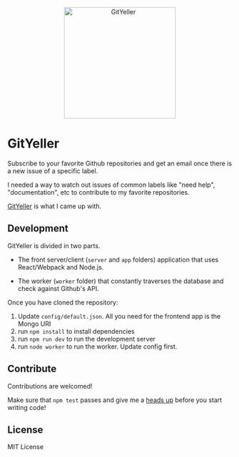 <p align="center">
    <img 
        src="https://rawgit.com/kbariotis/gityeller/master/app/logo.svg" 
        alt="GitYeller"
        width="250px"
        >
</p>

# GitYeller
Subscribe to your favorite Github repositories and get an email once there is
a new issue of a specific label.

I needed a way to watch out issues of common labels like "need help", 
"documentation", etc to contribute to my favorite repositories. 

[GitYeller](https://gityeller.com) is what I came up with.

## Development

GitYeller is divided in two parts. 

* The front server/client (`server` and `app` folders) application that uses React/Webpack and Node.js.

* The worker (`worker` folder) that constantly traverses the database and check against Github's API.

Once you have cloned the repository:

1. Update `config/default.json`. All you need for the frontend app is the Mongo URI
2. run `npm install` to install dependencies
3. run `npm run dev` to run the development server
4. run `node worker` to run the worker. Update config first.

## Contribute

Contributions are welcomed! 

Make sure that `npm test` passes and give me a [heads up](/issues) before you
start writing code!

## License

MIT License

